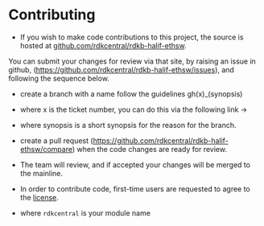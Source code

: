 # Contributing

- If you wish to make code contributions to this project, the source is hosted at [github.com/rdkcentral/rdkb-halif-ethsw](https://github.com/rdkcentral/rdkb-halif-ethsw).

You can submit your changes for review via that site, by raising an issue in github, (https://github.com/rdkcentral/rdkb-halif-ethsw/issues), and following the sequence below.

- create a branch with a name follow the guidelines gh(x)_(synopsis)
- where x is the ticket number, you can do this via the following link -> 
- where synopsis is a short synopsis for the reason for the branch.
- create a pull request (https://github.com/rdkcentral/rdkb-halif-ethsw/compare) when the code changes are ready for review.
- The team will review, and if accepted your changes will be merged to the mainline.

- In order to contribute code, first-time users are requested to agree to the [license](https://wiki.rdkcentral.com/signup.action).

- where `rdkcentral` is your module name
